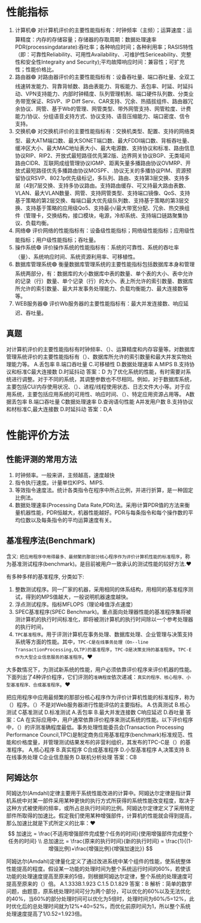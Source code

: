 
# 性能指标

1. 计算机🟢
    对计算机评价的主要性能指标有：时钟频率（主频）；运算速度：运算精度：内存的存储容量；存储器的存取周期：数据处理速率PDR(processingdatarate):吞吐率；各种响应时间；各种利用率；RASIS特性（即：可靠性Reliability、可用性Availability、.可维护性Sericeability、完整性和安全性Integraity and Security);平均故障响应时间：兼容性；可扩充性；性能价格比。
2. 路由器🟢
    对路由器评价的主要性能指标有：设备吞吐量、端口吞吐量、全双工线速转发能力、背靠背帧数、路由表能力、背板能力、丢包率、时延、时延抖动、VPN支持能力、内部时钟精度、队列管理机制、端口硬件队列数、分类业务带宽保证、RSVP、IP Diff Serv、CAR支持、冗余、热插拔组件、路由器冗余协议、网管、基于Wb的管理、网管类型、带外网管支持、网管粒度、计费能力/协议、分组语音攴持方式、协议支持、语音压缩能力、端口密度、信令支持。
3. 交换机🟢
    对交换机评价的主要性能指标有：交换机类型、配置、支持的网络类型、最大ATM端口数、最大SONET端口数、最大FDDI端口数、背板吞吐量、缓冲区大小、最大MAC地址表大小、最大电源数、支持协议和标准、路由信息协议RIP、RIP2、开放式最短路径优先第2版、边界网关协议BGP、无类域间路由CIDR、互联网成组管理协议IGMP、距离矢量多播路由协议OVMRP、开放式最短路径优先多播路由协议MOSPF、.协议无关的多播协议PIM、资源预留协议RSVP、802.1p优先级标记，多队列、路由、支持第3层交换、支持多层（4到7层交换、支持多协议路由。支持路由缓存、可又持最大路由表数、VLAN、最大VLAN数量、网管、支持网管类型、支持端口镜像、QoS、支持基于策略的第2层交换、每端口最大优先级队列数、支持基于策略的第3层交换、支持基于策略的应用级Qo5、支持最小/最大带宽分配、冗余、热交换组件（管理卡，交换结构，接口模块，电源，冷却系统、支持端口链路聚集协议、负载均衡。
4. 网络🟢
    评价网络的性能指标有：设备级性能指标；网络级性能指标；应用级性能指标；用户级性能指标；吞吐量。
5. 操作系统🟢
    评价操作系统的性能指标有：系统的可靠性、系统的吞吐率（量）、系统响应时间、系统资源利用率、可移植性。
6. 数据库管理系统🟢
    衡量数据库管理系统的主要性能指标包括数据库本身和管理系统两部分，有：数据库的大小数据库中表的数量、单个表的大小、表中允许的记录（行）数量、单个记录（行）的大小、表上所允许的索引数量、数据库所允许的索引数量、最大并发事务处理能力、负载均衡能力、最大连接数等等。
7. WEB服务器🟢
    评价Wb服务器的主要性能指标有：最大并发连接数、响应延迟、吞吐量。



## 真题

对计算机评价的主要性能指标有时钟频率、（）、运算精度和内存容量等。对数据库管理系统评价的主要性能指标有（）、数据库所允许的索引数量和最大并发实物处理能力等。
A.丢包率
B.端口吞吐量
C.可移植性
D.数据处理速率
A.MIPS
B.支持协议和标准C最大连接数
D.时延抖动
答案：D
为了优化系统的性能，有时需要对系统进行调整。对于不同的系统，其调整参数也不尽相同。例如，对于数据库系统，主要包括CU/内存使用状况、（）、进程/线程使用状态、日志文件大小等。对于应用系统，主要包括应用系统的可用性、响应时间、（）、特定应用资源占用等。
A数据丢包率
B.端口吞吐量
C数据处理速率
D.查询语句性能
A并发用户数
B.支持协议和材标准C,最大连接数
D.时延抖动
答案：D,A


# 性能评价方法

## 性能评测的常用方法
1. 时钟频率。一般来讲，主频越高，速度越快
2. 指令执行速度。计量单位KIPS、MIPS.
3. 等效指令速度法。统计各类指令在程序中所占比例，并进行折算，是一种固定比例法。
4. 数据处理速率(Processing Data Rate,PDR)法。采用i计算PDR值的方法来衡量机器性能，PDR恒越大，机器性能越好。PDR与每条指令和每个操作数的平均位数以及每条指令的平均运算速度有关。

## 基准程序法(Benchmark)
含义: `把应用程序中用得最多、最频繁的那部分核心程序作为评价计算机性能的标准程序`，称为基准测试程序(benchmark)。是目前被用户一致承认的测试性能的较好方法.❤️

有多种多样的基准程序, 分类如下:

1. 整数测试程序。同一厂家的机器，采用相同的体系结构，用相同的基准程序测试，得到的MPS值越大，一般说明机器速度越快。
2. 浮点测试程序。指标MFLOPS（理论峰值浮点速度）
3. SPEC基准程序(SPEC Benchmark)。重点面向处理器性能的基准程序集将被测计算机的执行时间标准化，即将被测计算机的执行时间除以一个参考处理器的执行时间，
4. `TPC基准程序`。用于评测计算机在事务处理、数据库处理、企业管理与决策支持系统等方面的性能。其中，`TPC-C是在线事务处理（On--line TransactionProcessing,OLTP)的基准程序`，`TPC-D是决策支持的基准程序`。`TPC-E作为大型企业信息服务的基准程序`。❤️



大多数情况下，为测试新系统的性能，用户必须依靠评价程序来评价机器的性能。下面列出了4种评价程序，它们评测的`准确程度`依次递减：`真实的程序、核心程序、小型基准程序、合成基准程序`。❤️


把应用程序中应用最频繁的那部分核心程序作为评价计算机性能的标准程序，称为（）程序。（）不是对Web服务器进行性能评估的主要指标。
A.仿真测试
B.核心测试
C基准测试
D.标准测试
A.丢包率
B.最大并发连接数
C响应延迟
D.吞吐量
答案：CA
在实际应用中，用户通常依靠评价程序来测试系统的性能。以下评价程序中，（）的评测准确程度最低。事务处理性能委员会(Transaction Processing Performance Council,TPC)是制定商务应用基准程序(benchmark)标准规范、性能和价格度量，并管理测试结果发布的非营利组织，其发布的TPC-C是（）的基准程序。
A,核心程序
B.真实程序
C合成基准程序
D.小型基准程序
A,决策支持
B.在线事务处理
C企业信息服务
D.联机分析处理
答案：CB

## 阿姆达尔

阿姆达尔(Amdahl)定律主要用于系统性能改进的计算中。阿姆达尔定律是指计算机系统中对某一部件采用某种更快的执行方式所获得的系统性能改变程度，取决于这种方式被使用的频率，或所占总执行时间的比例。阿姆达尔定律定义了采用特定部件所取得的加速比。假定我们使用某种增强部件，计算机的性能就会得到提高，那么加速比就是下式所定义的比率：❤️
$$
加速比 = \frac{不适用增强部件完成整个任务的时间}{使用增强部件完成整个任务的时间} \\
总加速比 = \frac{原来的执行时间}{新的执行时间} = \frac{1}{(1-增强比例)+\frac{增强比例}{增强加速比}}
$$



阿姆达尔(Amdahl)定律量化定义了通过改进系统中某个组件的性能，使系统整体性能提高的程度。假设某一功能的处理时间为整个系统运行时间的60%，若使该功能的处理速度提高至原来的5倍，则根据阿姆达尔定律，整个系统的处理速度可提高至原来的（）倍。
A.1.333B.1.923
C.1.5
D.1.829
答案：B
解析：简单的数学问题，由题意，原系统处理时间可分为两个部分，可以优化的60%以及无法优化的40%，当60%的部分处理时间可以优化为5倍时，处理时间为60%/5=12%，此时优化后的总处理时间就为12%+40=52%，而优化前原时间为1，所以整个系统处理速度提高了1/0.52=1.923倍。

